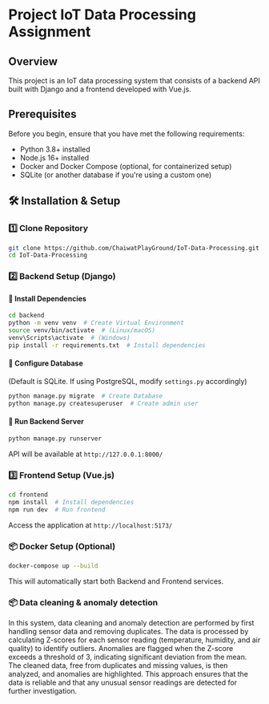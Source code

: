 # Project IoT Data Processing Assignment

## Overview

This project is an IoT data processing system that consists of a backend API built with Django and a frontend developed with Vue.js.

## Prerequisites

Before you begin, ensure that you have met the following requirements:

- Python 3.8+ installed
- Node.js 16+ installed
- Docker and Docker Compose (optional, for containerized setup)
- SQLite (or another database if you're using a custom one)

## 🛠 Installation & Setup

### 1️⃣ Clone Repository  
```bash
git clone https://github.com/ChaiwatPlayGround/IoT-Data-Processing.git
cd IoT-Data-Processing
```

### 2️⃣ Backend Setup (Django)

#### 📌 Install Dependencies
```bash
cd backend
python -m venv venv  # Create Virtual Environment
source venv/bin/activate  # (Linux/macOS)
venv\Scripts\activate  # (Windows)
pip install -r requirements.txt  # Install dependencies
```

#### 🔧 Configure Database
(Default is SQLite. If using PostgreSQL, modify `settings.py` accordingly)
```bash
python manage.py migrate  # Create Database
python manage.py createsuperuser  # Create admin user
```

#### 🚀 Run Backend Server
```bash
python manage.py runserver
```
API will be available at `http://127.0.0.1:8000/`

### 3️⃣ Frontend Setup (Vue.js)
```bash
cd frontend
npm install  # Install dependencies
npm run dev  # Run frontend
```
Access the application at `http://localhost:5173/`

### 📦 Docker Setup (Optional)
```bash
docker-compose up --build
```
This will automatically start both Backend and Frontend services.

### 📦 Data cleaning & anomaly detection

In this system, data cleaning and anomaly detection are performed by first handling sensor data and removing duplicates. The data is processed by calculating Z-scores for each sensor reading (temperature, humidity, and air quality) to identify outliers. Anomalies are flagged when the Z-score exceeds a threshold of 3, indicating significant deviation from the mean. The cleaned data, free from duplicates and missing values, is then analyzed, and anomalies are highlighted. This approach ensures that the data is reliable and that any unusual sensor readings are detected for further investigation.



